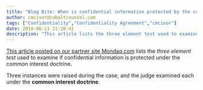 ```yaml
---
title: "Blog Bite: When is confidential information protected by the common interest doctrine?"
author: cmcivor@cobaltcounsel.com
tags: ["Confidentiality","Confidentiality Agreement","cmcivor"]
date: 2018-06-11 21:28:41
description: "This article lists the three element test used to examine if confidential information is protected under the common interest doctrine."
---
```


[This article posted on our partner site Mondaq.com](http://www.mondaq.com/unitedstates/x/571438/Patent/Privilege+Claims+Validated+in+Counterfeit+Detection+Dispute) lists the *three element test* used to examine if confidential information is protected under the common interest doctrine. 

Three instances were raised during the case, and the judge examined each under the **common interest doctrine**.
